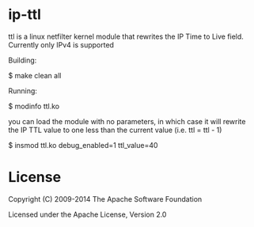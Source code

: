 # ip-ttl

ttl is a linux netfilter kernel module that rewrites the IP Time to Live field.   Currently only
IPv4 is supported

Building:

   $ make clean all


Running: 

   $ modinfo ttl.ko

you can load the module with no parameters, in which case it will rewrite the IP TTL value to one
less than the current value (i.e. ttl = ttl - 1)

   $ insmod ttl.ko  debug_enabled=1 ttl_value=40

# License

Copyright (C) 2009-2014 The Apache Software Foundation

Licensed under the Apache License, Version 2.0 
